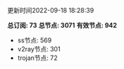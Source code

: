 更新时间2022-09-18 18:28:39

**总订阅: 73**
**总节点: 3071**
**有效节点: 942**
- ss节点: 569
- v2ray节点: 301
- trojan节点: 72
